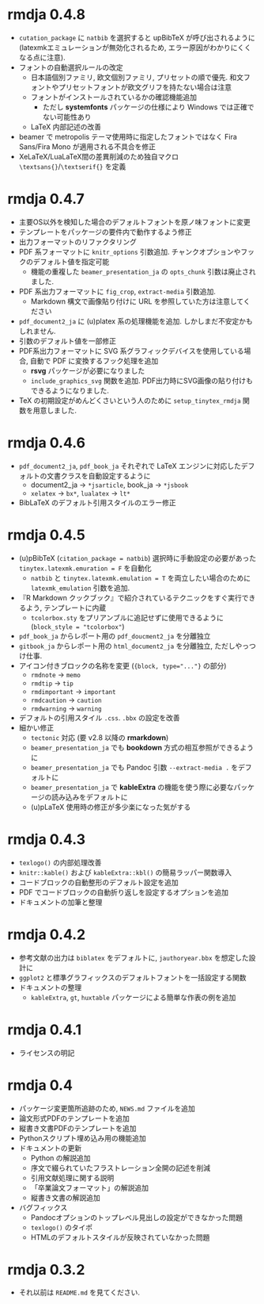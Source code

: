 
# rmdja 0.4.8

-   `cutation_package` に `natbib` を選択すると upBibTeX
    が呼び出されるように (latexmkエミュレーションが無効化されるため,
    エラー原因がわかりにくくなる点に注意).
-   フォントの自動選択ルールの改定
    -   日本語個別ファミリ, 欧文個別ファミリ, プリセットの順で優先.
        和文フォントやプリセットフォントが欧文グリフを持たない場合は注意
    -   フォントがインストールされているかの確認機能追加
        -   ただし **systemfonts** パッケージの仕様により Windows
            では正確でない可能性あり
    -   LaTeX 内部記述の改善
-   beamer で metropolis テーマ使用時に指定したフォントではなく Fira
    Sans/Fira Mono が適用される不具合を修正
-   XeLaTeX/LuaLaTeX間の差異削減のため独自マクロ
    `\textsans{}`/`\textserif{}` を定義

# rmdja 0.4.7

-   主要OS以外を検知した場合のデフォルトフォントを原ノ味フォントに変更
-   テンプレートをパッケージの要件内で動作するよう修正
-   出力フォーマットのリファクタリング
-   PDF 系フォーマットに `knitr_options` 引数追加.
    チャンクオプションやフックのデフォルト値を指定可能
    -   機能の重複した `beamer_presentation_ja` の `opts_chunk`
        引数は廃止されました.
-   PDF 系出力フォーマットに `fig_crop`, `extract-media` 引数追加.
    -   Markdown 構文で画像貼り付けに URL
        を参照していた方は注意してください
-   `pdf_document2_ja` に (u)platex 系の処理機能を追加.
    しかしまだ不安定かもしれません.
-   引数のデフォルト値を一部修正
-   PDF系出力フォーマットに SVG
    系グラフィックデバイスを使用している場合, 自動で PDF
    に変換するフック処理を追加
    -   **rsvg** パッケージが必要になりました
    -   `include_graphics_svg` 関数を追加.
        PDF出力時にSVG画像の貼り付けもできるようになりました.
-   TeX の初期設定がめんどくさいという人のために `setup_tinytex_rmdja`
    関数を用意しました.

# rmdja 0.4.6

-   `pdf_document2_ja`, `pdf_book_ja` それぞれで LaTeX
    エンジンに対応したデフォルトの文書クラスを自動設定するように
    -   document2\_ja -&gt; `*jsarticle`, book\_ja -&gt; `*jsbook`
    -   `xelatex` -&gt; `bx*`, `lualatex` -&gt; `lt*`
-   BibLaTeX のデフォルト引用スタイルのエラー修正

# rmdja 0.4.5

-   (u)pBibTeX (`citation_package = natbib`)
    選択時に手動設定の必要があった `tinytex.latexmk.emuration = F`
    を自動化
    -   `natbib` と `tinytex.latexmk.emulation = T`
        を両立したい場合のために `latexmk_emulation` 引数を追加.
-   『R Markdown
    クックブック』で紹介されているテクニックをすぐ実行できるよう,
    テンプレートに内蔵
    -   `tcolorbox.sty` をプリアンブルに追記せずに使用できるように
        (`block_style = "tcolorbox"`)
-   `pdf_book_ja` からレポート用の `pdf_doucment2_ja` を分離独立
-   `gitbook_ja` からレポート用の `html_document2_ja` を分離独立,
    ただしやっつけ仕事.
-   アイコン付きブロックの名称を変更 (`{block, type="..."}` の部分)
    -   `rmdnote` -&gt; `memo`
    -   `rmdtip` -&gt; `tip`
    -   `rmdimportant` -&gt; `important`
    -   `rmdcaution` -&gt; `caution`
    -   `rmdwarning` -&gt; `warning`
-   デフォルトの引用スタイル `.css`. `.bbx` の設定を改善
-   細かい修正
    -   `tectonic` 対応 (要 v2.8 以降の **rmarkdown**)
    -   `beamer_presentation_ja` でも **bookdown**
        方式の相互参照ができるように
    -   `beamer_presentation_ja` でも Pandoc 引数 `--extract-media .`
        をデフォルトに
    -   `beamer_presentation_ja` で **kableExtra**
        の機能を使う際に必要なパッケージの読み込みをデフォルトに
    -   (u)pLaTeX 使用時の修正が多少楽になった気がする

# rmdja 0.4.3

-   `texlogo()` の内部処理改善
-   `knitr::kable()` および `kableExtra::kbl()` の簡易ラッパー関数導入
-   コードブロックの自動整形のデフォルト設定を追加
-   PDF でコードブロックの自動折り返しを設定するオプションを追加
-   ドキュメントの加筆と整理

# rmdja 0.4.2

-   参考文献の出力は `biblatex` をデフォルトに, `jauthoryear.bbx`
    を想定した設計に
-   `ggplot2` と標準グラフィックスのデフォルトフォントを一括設定する関数
-   ドキュメントの整理
    -   `kableExtra`, `gt`, `huxtable`
        パッケージによる簡単な作表の例を追加

# rmdja 0.4.1

-   ライセンスの明記

# rmdja 0.4

-   パッケージ変更箇所追跡のため, `NEWS.md` ファイルを追加
-   論文形式PDFのテンプレートを追加
-   縦書き文書PDFのテンプレートを追加
-   Pythonスクリプト埋め込み用の機能追加
-   ドキュメントの更新
    -   Python の解説追加
    -   序文で綴られていたフラストレーション全開の記述を削減
    -   引用文献処理に関する説明
    -   「卒業論文フォーマット」の解説追加
    -   縦書き文書の解説追加
-   バグフィックス
    -   Pandocオプションのトップレベル見出しの設定ができなかった問題
    -   `texlogo()` のタイポ
    -   HTMLのデフォルトスタイルが反映されていなかった問題

# rmdja 0.3.2

-   それ以前は `README.md` を見てください.
